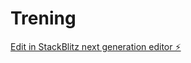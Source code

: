 # Trening

[Edit in StackBlitz next generation editor ⚡️](https://stackblitz.com/~/github.com/Eskil97/Trening)